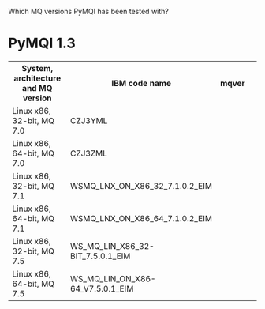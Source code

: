 
Which MQ versions PyMQI has been tested with?

PyMQI 1.3
=========

<table>
    <tr>
        <th>System, architecture and MQ version</th>
        <th>IBM code name</th>
        <th>mqver</th>
    </tr>
    <tr>
        <td>Linux x86, 32-bit, MQ 7.0</td>
        <td>CZJ3YML<td>
        <td></td>
    </tr>
    <tr>
        <td>Linux x86, 64-bit, MQ 7.0</td>
        <td>CZJ3ZML<td>
        <td></td>
    </tr>
    <tr>
        <td>Linux x86, 32-bit, MQ 7.1</td>
        <td>WSMQ_LNX_ON_X86_32_7.1.0.2_EIM</td>
        <td></td>
    </tr>
    <tr>
        <td>Linux x86, 64-bit, MQ 7.1</td>
        <td>WSMQ_LNX_ON_X86_64_7.1.0.2_EIM</td>
        <td></td>
    </tr>
    <tr>
        <td>Linux x86, 32-bit, MQ 7.5</td>
        <td>WS_MQ_LIN_X86_32-BIT_7.5.0.1_EIM</td>
        <td></td>
    </tr>
    <tr>
        <td>Linux x86, 64-bit, MQ 7.5</td>
        <td>WS_MQ_LIN_ON_X86-64_V7.5.0.1_EIM</td>
        <td></td>
    </tr>
</table>